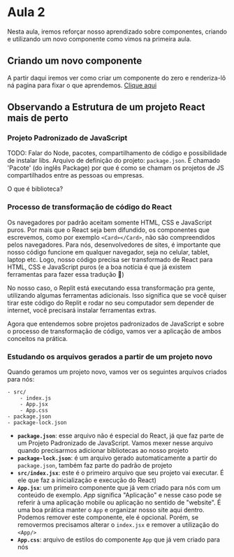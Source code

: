 # Aula 2

Nesta aula, iremos reforçar nosso aprendizado sobre componentes, criando e utilizando um novo componente como vimos na primeira aula.

## Criando um novo componente
A partir daqui iremos ver como criar um componente do zero e renderiza-lô ná pagina para fixar o que aprendemos.
[Clique aqui](./criando_componente.md)


## Observando a Estrutura de um projeto React mais de perto

### Projeto Padronizado de JavaScript

TODO: Falar do Node, pacotes, compartilhamento de código e possibilidade de instalar libs. Arquivo de definição do projeto: `package.json`. É chamado 'Pacote' (do inglês Package) por que é como se chamam os projetos de JS compartilhados entre as pessoas ou empresas.

O que é biblioteca?

### Processo de transformação de código do React

Os navegadores por padrão aceitam somente HTML, CSS e JavaScript puros. Por mais que o React seja bem difundido, os componentes que escrevemos, como por exemplo `<Card></Card>`, não são compreendidos pelos navegadores. Para nós, desenvolvedores de sites, é importante que nosso código funcione em qualquer navegador, seja no celular, tablet, laptop etc. Logo, nosso código precisa ser transformado de React para HTML, CSS e JavaScript puros (e a boa notícia é que já existem ferramentas para fazer essa tradução 🎉)

No nosso caso, o Replit está executando essa transformação pra gente, utilizando algumas ferramentas adicionais. Isso significa que se você quiser tirar este código do Replit e rodar no seu computador sem depender de internet, você precisará instalar ferramentas extras.

Agora que entendemos sobre projetos padronizados de JavaScript e sobre o processo de transformação de código, vamos ver a aplicação de ambos conceitos na prática.

### Estudando os arquivos gerados a partir de um projeto novo

Quando geramos um projeto novo, vamos ver os seguintes arquivos criados para nós:
```
- src/
    - index.js
    - App.jsx
    - App.css
- package.json
- package-lock.json
```

- **`package.json`**: esse arquivo não é especial do React, já que faz parte de um Projeto Padronizado de JavaScript. Vamos mexer nesse arquivo quando precisarmos adicionar bibliotecas ao nosso projeto
- **`package-lock.json`**: é um arquivo gerado automaticamente a partir do `package.json`, também faz parte do padrão de projeto
- **`src/index.jsx`**: este é o primeiro arquivo que seu projeto vai executar. É ele que faz a inicialização e execução do React)
- **`App.jsx`**: um primeiro componente que já vem criado para nós com um conteúdo de exemplo. _App_ significa "Aplicação" e nesse caso pode se referir à uma aplicação mobile ou aplicação no sentido de "website". É uma boa prática manter o `App` e organizar nosso site aqui dentro. Podemos remover este componente, ele é opcional. Porém, se removermos precisamos alterar o `index.jsx` e remover a utilização do `<App/>`
- **`App.css`**: arquivo de estilos do componente `App` que já vem criado para nós
